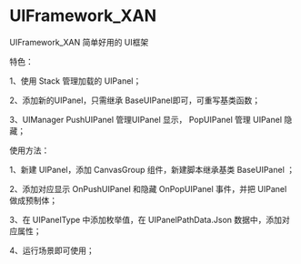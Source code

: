 # UIFramework_XAN
UIFramework_XAN 简单好用的 UI框架

特色：

1、使用 Stack 管理加载的 UIPanel；

2、添加新的UIPanel，只需继承 BaseUIPanel即可，可重写基类函数；

3、UIManager PushUIPanel 管理UIPanel 显示， PopUIPanel 管理 UIPanel 隐藏；


使用方法：

1、新建 UIPanel，添加 CanvasGroup 组件，新建脚本继承基类 BaseUIPanel ；

2、添加对应显示 OnPushUIPanel 和隐藏 OnPopUIPanel 事件，并把 UIPanel 做成预制体；

3、在 UIPanelType 中添加枚举值，在 UIPanelPathData.Json 数据中，添加对应属性；

4、运行场景即可使用；

